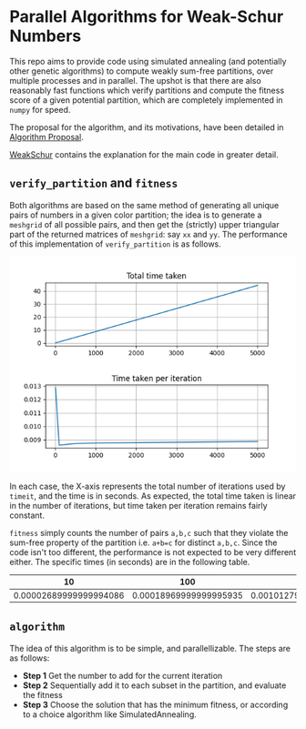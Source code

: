 # Parallel Algorithms for Weak-Schur Numbers 

This repo aims to provide code using simulated annealing (and potentially other genetic algorithms) to compute weakly sum-free partitions, over multiple processes and in parallel. The upshot is that there are also reasonably fast functions which verify partitions and compute the fitness score of a given potential partition, which are completely implemented in `numpy` for speed.

The proposal for the algorithm, and its motivations, have been detailed in [Algorithm Proposal](WeakSchurAlgorithmProposal.pdf). 

[WeakSchur](src/README.md) contains the explanation for the main code in greater detail.

## `verify_partition` and `fitness `

Both algorithms are based on the same method of generating all unique pairs of numbers in a given color partition; the idea is to generate a `meshgrid` of all possible pairs, and then get the (strictly) upper triangular part of the returned matrices of `meshgrid`: say `xx` and `yy`. The performance of this implementation of `verify_partition` is as follows.

![Performance](results/verify_partititon_times.png)

In each case, the X-axis represents the total number of iterations used by `timeit`, and the time is in seconds. As expected, the total time taken is linear in the number of iterations, but time taken per iteration remains fairly constant. 

`fitness` simply counts the number of pairs `a,b,c` such that they violate the sum-free property of the partition i.e. `a+b=c` for distinct `a,b,c`. Since the code isn't too different, the performance is not expected to be very different either. The specific times (in seconds) are in the following table.

| 10                     | 100                    | 500                   | 1000                  | 2500                | 5000                 |
| ---------------------- | ---------------------- | --------------------- | --------------------- | ------------------- | -------------------- |
| 0.00002689999999994086 | 0.00018969999999995935 | 0.0010127999999998138 | 0.0019521000000000122 | 0.00863309999999995 | 0.007054699999999858 |

## `algorithm`

<!-- The idea of this algorithm is to be simple, and parallellizable. The steps are as follows:

- **Step 1** Select the numbers to allocate in this round - usually, this is a list of `n` consecutive integers, and send them to the Process.
- **Step 2** The process will add one integer to each of the `n` partitions, and compute the fitness of each.
- **Step 3** Once the results have been computed, the solutions are chosen in some manner, in this case, with `SimulatedAnnealing`.  -->

The idea of this algorithm is to be simple, and parallellizable. The steps are as follows:
- **Step 1** Get the number to add for the current iteration
- **Step 2** Sequentially add it to each subset in the partition, and evaluate the fitness 
- **Step 3** Choose the solution that has the minimum fitness, or according to a choice algorithm like SimulatedAnnealing.

